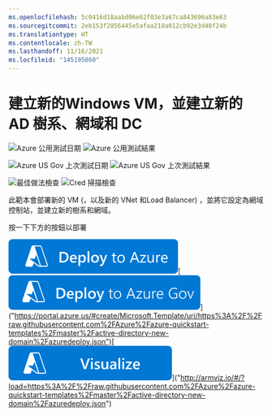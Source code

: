 ```yaml
---
ms.openlocfilehash: 5c0416d18aabd06e62f03e3a67ca843696a83e63
ms.sourcegitcommit: 2eb153f2856445e5afaa218a012cb92e3d48f24b
ms.translationtype: HT
ms.contentlocale: zh-TW
ms.lasthandoff: 11/16/2021
ms.locfileid: "145195860"
---
```

# <a name="create-a-new-windows-vm-and-create-a-new-ad-forest-domain-and-dc"></a>建立新的Windows VM，並建立新的 AD 樹系、網域和 DC

![Azure 公用測試日期 ](https://azurequickstartsservice.blob.core.windows.net/badges/active-directory-new-domain/PublicLastTestDate.svg)
 ![ Azure 公用測試結果](https://azurequickstartsservice.blob.core.windows.net/badges/active-directory-new-domain/PublicDeployment.svg)

![Azure US Gov 上次測試日期 ](https://azurequickstartsservice.blob.core.windows.net/badges/active-directory-new-domain/FairfaxLastTestDate.svg)
 ![ Azure US Gov 上次測試結果](https://azurequickstartsservice.blob.core.windows.net/badges/active-directory-new-domain/FairfaxDeployment.svg)

![最佳做法檢查 ](https://azurequickstartsservice.blob.core.windows.net/badges/active-directory-new-domain/BestPracticeResult.svg)
 ![ Cred 掃描檢查](https://azurequickstartsservice.blob.core.windows.net/badges/active-directory-new-domain/CredScanResult.svg)

此範本會部署新的 VM (，以及新的 VNet 和Load Balancer) ，並將它設定為網域控制站，並建立新的樹系和網域。

按一下下方的按鈕以部署

[ ![ 部署至 Azure](https://raw.githubusercontent.com/Azure/azure-quickstart-templates/master/1-CONTRIBUTION-GUIDE/images/deploytoazure.svg?sanitize=true)]("https://portal.azure.com/#create/Microsoft.Template/uri/https%3A%2F%2Fraw.githubusercontent.com%2FAzure%2Fazure-quickstart-templates%2Fmaster%2Factive-directory-new-domain%2Fazuredeploy.json")[ ![ 部署至 Azure US Gov](https://raw.githubusercontent.com/Azure/azure-quickstart-templates/master/1-CONTRIBUTION-GUIDE/images/deploytoazuregov.svg?sanitize=true)]("https://portal.azure.us/#create/Microsoft.Template/uri/https%3A%2F%2Fraw.githubusercontent.com%2FAzure%2Fazure-quickstart-templates%2Fmaster%2Factive-directory-new-domain%2Fazuredeploy.json")[ ![ 視覺化](https://raw.githubusercontent.com/Azure/azure-quickstart-templates/master/1-CONTRIBUTION-GUIDE/images/visualizebutton.svg?sanitize=true)]("http://armviz.io/#/?load=https%3A%2F%2Fraw.githubusercontent.com%2FAzure%2Fazure-quickstart-templates%2Fmaster%2Factive-directory-new-domain%2Fazuredeploy.json")    
